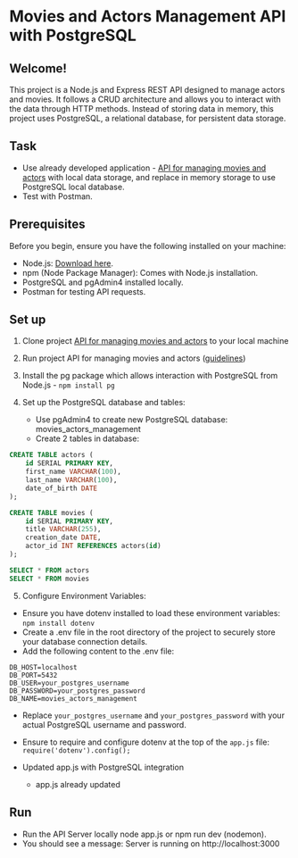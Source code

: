 # Movies and Actors Management API with PostgreSQL

## Welcome!

This project is a Node.js and Express REST API designed to manage actors and movies. It follows a CRUD architecture and allows you to interact with the data through HTTP methods. Instead of storing data in memory, this project uses PostgreSQL, a relational database, for persistent data storage.
 
## Task

- Use already developed application - <a href="https://github.com/simonakom/movie-actor-api"> API for managing movies and actors</a> with local data storage, and replace in memory storage to use PostgreSQL local database.
- Test with Postman.

## Prerequisites

Before you begin, ensure you have the following installed on your machine:

- Node.js: [Download here](https://nodejs.org/).
- npm (Node Package Manager): Comes with Node.js installation.
- PostgreSQL and pgAdmin4 installed locally.
- Postman for testing API requests.

## Set up 

1. Clone project <a href="https://github.com/simonakom/movie-actor-api">API for managing movies and actors</a> to your local machine
2. Run project API for managing movies and actors (<a href="https://github.com/simonakom/movie-actor-api">guidelines</a>)
3. Install the pg package which allows interaction with PostgreSQL from Node.js - `npm install pg`
4. Set up the PostgreSQL database and tables:

    - Use pgAdmin4 to create new PostgreSQL database: movies_actors_management   
    - Create 2 tables in database: 

````sql
CREATE TABLE actors (
    id SERIAL PRIMARY KEY,
    first_name VARCHAR(100),
    last_name VARCHAR(100),
    date_of_birth DATE
);

CREATE TABLE movies (
    id SERIAL PRIMARY KEY,
    title VARCHAR(255),
    creation_date DATE,
    actor_id INT REFERENCES actors(id)
);

SELECT * FROM actors
SELECT * FROM movies

````

5. Configure Environment Variables:
- Ensure you have dotenv installed to load these environment variables: `npm install dotenv`
- Create a .env file in the root directory of the project to securely store your database connection details. 
- Add the following content to the .env file:

```env
DB_HOST=localhost
DB_PORT=5432
DB_USER=your_postgres_username
DB_PASSWORD=your_postgres_password
DB_NAME=movies_actors_management
```
- Replace `your_postgres_username` and `your_postgres_password` with your actual PostgreSQL username and password.
- Ensure to require and configure dotenv at the top of the `app.js` file:
`require('dotenv').config();`

- Updated app.js with PostgreSQL integration
    - app.js already updated

## Run

- Run the API Server locally node app.js or npm run dev (nodemon).
- You should see a message: Server is running on http://localhost:3000
